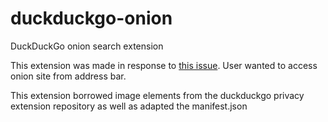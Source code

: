 # duckduckgo-onion
DuckDuckGo onion search extension

This extension was made in response to [this issue](https://github.com/duckduckgo/duckduckgo-privacy-extension/issues/905). User wanted to access onion site from address bar.

This extension borrowed image elements from the duckduckgo privacy extension repository as well as adapted the manifest.json 


